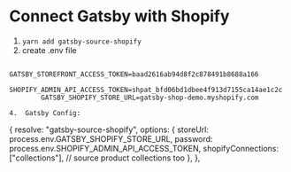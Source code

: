 # Connect Gatsby with Shopify

1.  `yarn add gatsby-source-shopify`
2.  create .env file

```
        GATSBY_STOREFRONT_ACCESS_TOKEN=baad2616ab94d8f2c878491b8688a166
        SHOPIFY_ADMIN_API_ACCESS_TOKEN=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
        GATSBY_SHOPIFY_STORE_URL=gatsby-shop-demo.myshopify.com

4.  Gatsby Config:
```

{
resolve: "gatsby-source-shopify",
options: {
storeUrl: process.env.GATSBY_SHOPIFY_STORE_URL,
password: process.env.SHOPIFY_ADMIN_API_ACCESS_TOKEN,
shopifyConnections: ["collections"], // source product collections too
},
},
